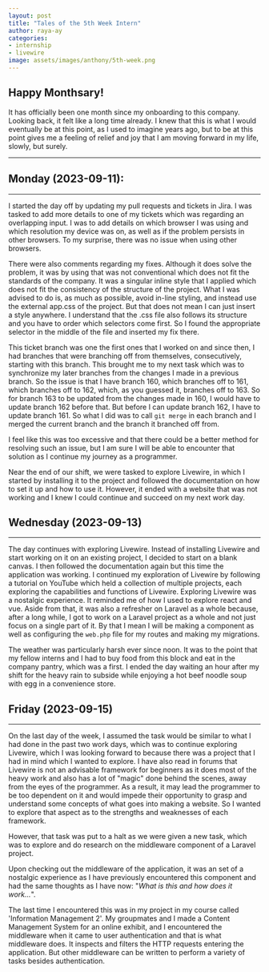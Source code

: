 ```yaml
---
layout: post
title: "Tales of the 5th Week Intern"
author: raya-ay
categories: 
- internship
- livewire
image: assets/images/anthony/5th-week.png
---
```


## Happy Monthsary!
It has officially been one month since my onboarding to this company. Looking back, it felt like a long time already. I knew that this is what I would eventually be at this point, as I used to imagine years ago, but to be at this point gives me a feeling of relief and joy that I am moving forward in my life, slowly, but surely.

--- 

## Monday (2023-09-11):
---

I started the day off by updating my pull requests and tickets in Jira. I was tasked to add more details to one of my tickets which was regarding an overlapping input. I was to add details on which browser I was using and which resolution my device was on, as well as if the problem persists in other browsers. To my surprise, there was no issue when using other browsers.

There were also comments regarding my fixes. Although it does solve the problem, it was by using that was not conventional which does not fit the standards of the company. It was a singular inline style that I applied which does not fit the consistency of the structure of the project. What I was advised to do is, as much as possible, avoid in-line styling, and instead use the external app.css of the project. But that does not mean I can just insert a style anywhere. I understand that the .css file also follows its structure and you have to order which selectors come first. So I found the appropriate selector in the middle of the file and inserted my fix there.

This ticket branch was one the first ones that I worked on and since then, I had branches that were branching off from themselves, consecutively, starting with this branch. This brought me to my next task which was to synchronize my later branches from the changes I made in a previous branch. So the issue is that I have branch 160, which branches off to 161, which branches off to 162, which, as you guessed it, branches off to 163. So for branch 163 to be updated from the changes made in 160, I would have to update branch 162 before that. But before I can update branch 162, I have to update branch 161. So what I did was to call `git merge` in each branch and I merged the current branch and the branch it branched off from.

I feel like this was too excessive and that there could be a better method for resolving such an issue, but I am sure I will be able to encounter that solution as I continue my journey as a programmer.

Near the end of our shift, we were tasked to explore Livewire, in which I started by installing it to the project and followed the documentation on how to set it up and how to use it. However, it ended with a website that was not working and I knew I could continue and succeed on my next work day.

## Wednesday (2023-09-13)
---

The day continues with exploring Livewire. Instead of installing Livewire and start working on it on an existing project, I decided to start on a blank canvas. I then followed the documentation again but this time the application was working. I continued my exploration of Livewire by following a tutorial on YouTube which held a collection of multiple projects, each exploring the capabilities and functions of Livewire. Exploring Livewire was a nostalgic experience. It reminded me of how I used to explore react and vue. Aside from that, it was also a refresher on Laravel as a whole because, after a long while, I got to work on a Laravel project as a whole and not just focus on a single part of it. By that I mean I will be making a component as well as configuring the `web.php` file for my routes and making my migrations.

The weather was particularly harsh ever since noon. It was to the point that my fellow interns and I had to buy food from this block and eat in the company pantry, which was a first. I ended the day waiting an hour after my shift for the heavy rain to subside while enjoying a hot beef noodle soup with egg in a convenience store.

## Friday (2023-09-15)
---

On the last day of the week, I assumed the task would be similar to what I had done in the past two work days, which was to continue exploring Livewire, which I was looking forward to because there was a project that I had in mind which I wanted to explore. I have also read in forums that Livewire is not an advisable framework for beginners as it does most of the heavy work and also has a lot of "magic" done behind the scenes, away from the eyes of the programmer. As a result, it may lead the programmer to be too dependent on it and would impede their opportunity to grasp and understand some concepts of what goes into making a website. So I wanted to explore that aspect as to the strengths and weaknesses of each framework.

However, that task was put to a halt as we were given a new task, which was to explore and do research on the middleware component of a Laravel project.

Upon checking out the middleware of the application, it was an set of a nostalgic experience as I have previously encountered this component and had the same thoughts as I have now: "*What is this and how does it work...*".

The last time I encountered this was in my project in my course called 'Information Management 2'. My groupmates and I made a Content Management System for an online exhibit, and I encountered the middleware when it came to user authentication and that is what middleware does. It inspects and filters the HTTP requests entering the application. But other middleware can be written to perform a variety of tasks besides authentication.